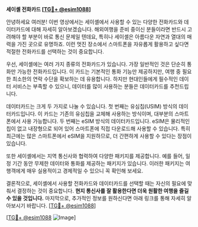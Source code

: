 **세이셸 전화카드 [[TG💪+ @esim1088](https://t.me/s/esim1088)]**

안녕하세요 여러분! 이번 영상에서는 세이셸에서 사용할 수 있는 다양한 전화카드와 데이터카드에 대해 자세히 알아보겠습니다. 해외여행을 준비 중이신 분들이라면 반드시 고려해야 할 부분이 바로 통신 문제일 텐데요, 특히나 세이셸은 아름다운 자연과 열대의 매력을 가진 곳으로 유명하죠. 이런 멋진 장소에서 스마트폰을 자유롭게 활용하고 싶다면 적절한 전화카드를 선택하는 것이 중요합니다.

우선, 세이셸에는 여러 가지 종류의 전화카드가 있습니다. 가장 일반적인 것은 단순히 통화만 가능한 전화카드입니다. 이 카드는 기본적인 통화 기능만 제공하지만, 여행 중 필요한 최소한의 연락 수단을 확보하는 데 유용합니다. 하지만 현대인들에게 필수적인 데이터 서비스는 부족할 수 있으니, 데이터를 많이 사용하는 분들은 데이터카드를 추천드립니다.

데이터카드는 크게 두 가지로 나눌 수 있습니다. 첫 번째는 유심칩(USIM) 방식의 데이터카드입니다. 이 카드는 기존의 유심칩을 교체해 사용하는 방식이며, 대부분의 스마트폰에서 사용 가능합니다. 두 번째는 eSIM 방식의 데이터카드입니다. eSIM은 물리적인 칩이 없고 내장형으로 되어 있어 스마트폰에 직접 다운로드해 사용할 수 있습니다. 특히 최근에는 많은 스마트폰에서 eSIM을 지원하므로, 더 간편하게 사용할 수 있다는 장점이 있습니다.

또한 세이셸에서는 지역 통신사와 협력하여 다양한 패키지를 제공합니다. 예를 들어, 일정 기간 동안 무제한 데이터와 통화를 제공하는 패키지가 있습니다. 이러한 패키지는 여행객에게 매우 실용적이고 경제적일 수 있으니 꼭 확인해 보세요.

결론적으로, 세이셸에서 사용할 전화카드와 데이터카드를 선택할 때는 자신의 필요에 맞춰서 결정하는 것이 중요합니다. **현지 통신사를 잘 활용한다면 더욱 원활한 여행을 즐길 수 있을 것입니다.** 마지막으로, 추가적인 정보를 원하신다면 아래 링크를 통해 자세히 알아보시기 바랍니다. [[TG💪+ @esim1088](https://t.me/s/esim1088)]

[[TG💪+ @esim1088](https://t.me/s/esim1088) ![Image](https://i.postimg.cc/Y0z9fWf4/image.png)]